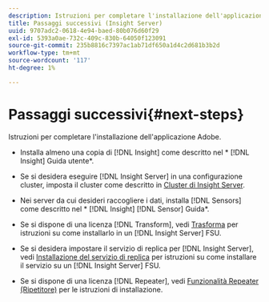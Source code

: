 ```yaml
---
description: Istruzioni per completare l'installazione dell'applicazione Adobe.
title: Passaggi successivi (Insight Server)
uuid: 9707adc2-0618-4e94-baed-80b076d60f29
exl-id: 5393a0ae-732c-409c-830b-64050f123091
source-git-commit: 235b8816c7397ac1ab71df650a1d4c2d681b3b2d
workflow-type: tm+mt
source-wordcount: '117'
ht-degree: 1%

---
```


# Passaggi successivi{#next-steps}

Istruzioni per completare l&#39;installazione dell&#39;applicazione Adobe.

* Installa almeno una copia di [!DNL Insight] come descritto nel * [!DNL Insight] Guida utente*.

* Se si desidera eseguire [!DNL Insight Server] in una configurazione cluster, imposta il cluster come descritto in [Cluster di Insight Server](../../../home/c-inst-svr/c-install-ins-svr/c-ins-svr-clstrs/c-abt-ins-svr-clsters.md).

* Nei server da cui desideri raccogliere i dati, installa [!DNL Sensors] come descritto nel * [!DNL Insight] [!DNL Sensor] Guida*.

* Se si dispone di una licenza [!DNL Transform], vedi [Trasforma](../../../home/c-inst-svr/c-tfm/c-tfm.md#concept-2da4db2b6f444e93ace22d3b3aecb4f2) per istruzioni su come installarlo in un [!DNL Insight Server] FSU.

* Se si desidera impostare il servizio di replica per [!DNL Insight Server], vedi [Installazione del servizio di replica](../../../home/c-inst-svr/c-ins-svr-rep-svc/c-inst-rep-svc.md#concept-4743b6621f394ee39cf0635230996925) per istruzioni su come installare il servizio su un [!DNL Insight Server] FSU.

* Se si dispone di una licenza [!DNL Repeater], vedi [Funzionalità Repeater (Ripetitore)](../../../home/c-inst-svr/c-rptr-fntly/c-rptr-fntly.md) per le istruzioni di installazione.
